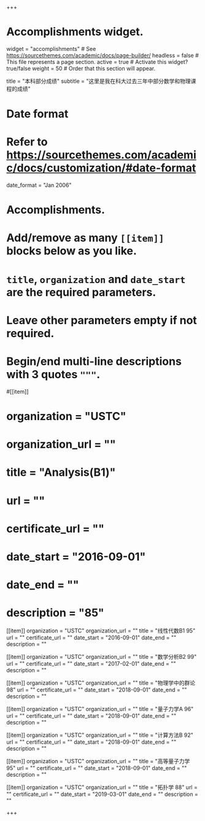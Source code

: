 +++
# Accomplishments widget.
widget = "accomplishments"  # See https://sourcethemes.com/academic/docs/page-builder/
headless = false  # This file represents a page section.
active = true  # Activate this widget? true/false
weight = 50  # Order that this section will appear.

title = "本科部分成绩"
subtitle = "这里是我在科大过去三年中部分数学和物理课程的成绩"

# Date format
#   Refer to https://sourcethemes.com/academic/docs/customization/#date-format
date_format = "Jan 2006"

# Accomplishments.
#   Add/remove as many `[[item]]` blocks below as you like.
#   `title`, `organization` and `date_start` are the required parameters.
#   Leave other parameters empty if not required.
#   Begin/end multi-line descriptions with 3 quotes `"""`.

#[[item]]
#  organization = "USTC"
#  organization_url = ""
#  title = "Analysis(B1)"
#  url = ""
#  certificate_url = ""
#  date_start = "2016-09-01"
#  date_end = ""
#  description = "85"

[[item]]
  organization = "USTC"
  organization_url = ""
  title = "线性代数B1 95"
  url = ""
  certificate_url = ""
  date_start = "2016-09-01"
  date_end = ""
  description = ""
  
[[item]]
  organization = "USTC"
  organization_url = ""
  title = "数学分析B2 99"
  url = ""
  certificate_url = ""
  date_start = "2017-02-01"
  date_end = ""
  description = ""

[[item]]
  organization = "USTC"
  organization_url = ""
  title = "物理学中的群论 98"
  url = ""
  certificate_url = ""
  date_start = "2018-09-01"
  date_end = ""
  description = ""

[[item]]
  organization = "USTC"
  organization_url = ""
  title = "量子力学A 96"
  url = ""
  certificate_url = ""
  date_start = "2018-09-01"
  date_end = ""
  description = ""

[[item]]
  organization = "USTC"
  organization_url = ""
  title = "计算方法B 92"
  url = ""
  certificate_url = ""
  date_start = "2018-09-01"
  date_end = ""
  description = ""

[[item]]
  organization = "USTC"
  organization_url = ""
  title = "高等量子力学 95"
  url = ""
  certificate_url = ""
  date_start = "2018-09-01"
  date_end = ""
  description = ""

[[item]]
  organization = "USTC"
  organization_url = ""
  title = "拓扑学 88"
  url = ""
  certificate_url = ""
  date_start = "2019-03-01"
  date_end = ""
  description = ""

+++
